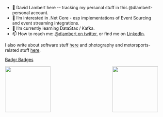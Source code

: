 - 👋 David Lambert here -- tracking my personal stuff in this @dlambert-personal account.
- 👀 I’m interested in .Net Core - esp implementations of Event Sourcing and event streaming integrations.
- 🌱 I’m currently learning DataStax / Kafka.
- 📫 How to reach me: [@dlambert on twitter](https://twitter.com/dlambert/), or find me on [LinkedIn](https://www.linkedin.com/in/dlambert/).

I also write about software stuff [here](http://blog.componentoriented.com/) and photography and motorsports-related stuff [here](https://lambertpix.com/).

[Badgr Badges](https://api.badgr.io/public/collections/05f9c869069496b554fb3eb29ed013aa)

<div style="float:right"><img src="https://user-images.githubusercontent.com/28829920/146864711-b29471d4-11fe-42aa-8042-bbdc8e405051.png" width="150"></div>
<div style="float:left"><img src="https://api.badgr.io/public/assertions/coEcIr8LQ0q-4ClaCgb4EQ/image" width="150"></div>


<!---
dlambert-personal/dlambert-personal is a ✨ special ✨ repository because its `README.md` (this file) appears on your GitHub profile.
You can click the Preview link to take a look at your changes.
--->
